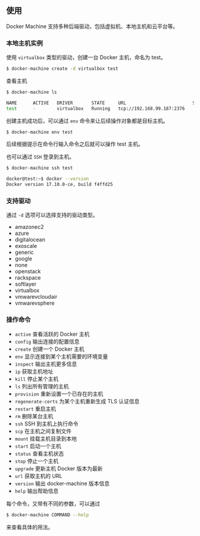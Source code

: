 ## 使用

Docker Machine 支持多种后端驱动，包括虚拟机、本地主机和云平台等。

### 本地主机实例

使用 `virtualbox` 类型的驱动，创建一台 Docker 主机，命名为 test。

```bash
$ docker-machine create -d virtualbox test
```

查看主机

```bash
$ docker-machine ls

NAME      ACTIVE   DRIVER       STATE     URL                         SWARM   DOCKER       ERRORS
test      -        virtualbox   Running   tcp://192.168.99.187:2376           v17.10.0-ce
```

创建主机成功后，可以通过 `env` 命令来让后续操作对象都是目标主机。

```bash
$ docker-machine env test
```

后续根据提示在命令行输入命令之后就可以操作 test 主机。

也可以通过 `SSH` 登录到主机。

```bash
$ docker-machine ssh test

docker@test:~$ docker --version
Docker version 17.10.0-ce, build f4ffd25
```

### 支持驱动

通过 `-d` 选项可以选择支持的驱动类型。

* amazonec2
* azure
* digitalocean
* exoscale
* generic
* google
* none
* openstack
* rackspace
* softlayer
* virtualbox
* vmwarevcloudair
* vmwarevsphere


### 操作命令

* `active`                查看活跃的 Docker 主机
* `config`                输出连接的配置信息
* `create`                创建一个 Docker 主机
* `env`                   显示连接到某个主机需要的环境变量
* `inspect`               输出主机更多信息
* `ip`                    获取主机地址
* `kill`                  停止某个主机
* `ls`                    列出所有管理的主机
* `provision`             重新设置一个已存在的主机
* `regenerate-certs`      为某个主机重新生成 TLS 认证信息
* `restart`               重启主机
* `rm`                    删除某台主机
* `ssh`                   SSH 到主机上执行命令
* `scp`                   在主机之间复制文件
* `mount`                 挂载主机目录到本地
* `start`                 启动一个主机
* `status`                查看主机状态
* `stop`                  停止一个主机
* `upgrade`               更新主机 Docker 版本为最新
* `url`                   获取主机的 URL
* `version`               输出 docker-machine 版本信息
* `help`                  输出帮助信息

每个命令，又带有不同的参数，可以通过

```bash
$ docker-machine COMMAND --help
```
来查看具体的用法。

